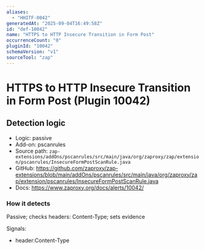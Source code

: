 ```yaml
---
aliases:
  - "HHITF-0042"
generatedAt: "2025-09-04T16:49:58Z"
id: "def-10042"
name: "HTTPS to HTTP Insecure Transition in Form Post"
occurrenceCount: "0"
pluginId: "10042"
schemaVersion: "v1"
sourceTool: "zap"
---
```


# HTTPS to HTTP Insecure Transition in Form Post (Plugin 10042)

## Detection logic

- Logic: passive
- Add-on: pscanrules
- Source path: `zap-extensions/addOns/pscanrules/src/main/java/org/zaproxy/zap/extension/pscanrules/InsecureFormPostScanRule.java`
- GitHub: https://github.com/zaproxy/zap-extensions/blob/main/addOns/pscanrules/src/main/java/org/zaproxy/zap/extension/pscanrules/InsecureFormPostScanRule.java
- Docs: https://www.zaproxy.org/docs/alerts/10042/

### How it detects

Passive; checks headers: Content-Type; sets evidence

Signals:
- header:Content-Type

